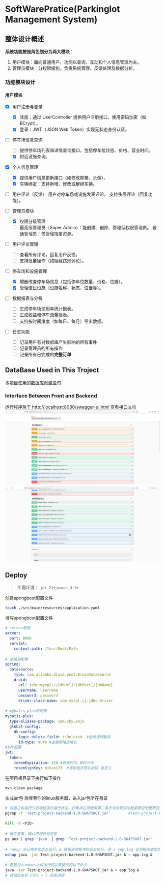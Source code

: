# SoftWarePratice(Parkinglot Management System)

## 整体设计概述

**系统功能按照角色划分为两大模块**：

1. 用户模块：面向普通用户，功能以查询、互动和个人信息管理为主。
2. 管理员模块：分权限级别，负责系统管理、反馈处理及数据分析。

### 功能模块设计

#### 用户模块
- [x] 用户注册与登录

    - [x] 注册：通过 UserController 提供用户注册接口，使用密码加密（如 BCrypt）。
    - [x] 登录：JWT（JSON Web Token）实现无状态身份认证。
- [ ] 停车场信息查询
    - [ ] 提供停车场列表和详情查询接口，包括停车位状态、价格、营业时间。
    - [x] 附近设施查询。
- [x] 个人信息管理
    - [x] 提供用户信息更新接口（如修改邮箱、头像）。
    - [x] 车辆绑定：支持新增、修改或解绑车辆。
- [ ] 用户评论（反馈）
  用户对停车场或设施发表评论。
  支持多层评论（回复功能）。
- [ ] 管理员模块
  - [x] 权限分级管理
  - [ ] 最高级管理员（Super Admin）：能创建、删除、管理低权限管理员。
  普通管理员：仅管理指定资源。
- [ ] 用户评论管理
  - [ ] 查看所有评论，回复用户反馈。
  - [ ] 支持批量操作（如隐藏违规评论）。
- [ ] 停车场和设施管理
  - [x] 增删改查停车场信息（包括停车位数量、价格、位置）。
  - [x] 管理便民设施（设施名称、状态、位置等）。
- [ ] 数据报表与分析
  - [ ] 生成停车场使用率统计报表。
  - [ ] 生成收益和停车流量报表。
  - [ ] 支持按时间维度（如每日、每月）导出数据。
- [ ] 日志功能
  - [ ] 记录用户有对数据库产生影响的所有事件
  - [ ] 记录管理员的所有操作
  - [ ] 记录所有已完成的**完整订单**
## DataBase Used in This Troject
[本项目使用的数据库创建语句](./DevelopmentDOC/SoftWareTeamWork.sql)
### Interface Between Front and Backend 

[运行程序后于 http://localhost:8080/swagger-ui.html 查看接口文档](http://localhost:8080/swagger-ui.html)
![用户功能接口](./DevelopmentDOC/images/userInterface.png)
![管理员功能接口](./DevelopmentDOC/images/adminInterface.png)

## Deploy

> 所需环境： `jdk_21+`,`maven_3.9+`

创建springboot配置文件
```bash
touch ./src/main/resources/application.yaml
```

填写springboot配置文件

```yaml
# server配置
server:
  port: 8080
  servlet:
    context-path: /Your/Root/Path

# 连接池配置
spring:
  datasource:
    type: com.alibaba.druid.pool.DruidDataSource
    druid:
      url: jdbc:mysql://[dbUrl]:[dbPort]/[dbName]
      username: username
      password: password
      driver-class-name: com.mysql.cj.jdbc.Driver

# mybatis-plus的配置
mybatis-plus:
  type-aliases-package: com.chy.pojo
  global-config:
    db-config:
      logic-delete-field: isDeleted  #全局逻辑删除
      id-type: auto #主键策略自增长
#jwt配置
jwt:
  token:
    tokenExpiration: 120 #有效时间,单位分钟
    tokenSignKey: nihao123  #当前程序签名秘钥 自定义
```

在项目根目录下执行如下操作

```bash
mvn clean package
```

生成jar包 后传至你的linux服务器，进入jar包所在目录

```bash
# 查看之前运行的后端程序的运行状态，如果存在请使用第二条命令杀死该进程重新启动更新后的程序
pgrep -f 'Test-project-backend-1.0-SNAPSHOT.jar'        #Test-project-backend-1.0-SNAPSHOT.jar 是我打包的程序的文件名

kill -9 <PID>

# 再次查看，确认进程已经结束
ps aux | grep 'java' | grep 'Test-project-backend-1.0-SNAPSHOT.jar'

# nohup 会让程序在后台运行，& 确保应用程序在后台执行，而 > app.log 会将输出重定向到 app.log 文件中。
nohup java -jar Test-project-backend-1.0-SNAPSHOT.jar & > app.log & 

# 若是在windows上试运行可以直接使用以下命令
java -jar Test-project-backend-1.0-SNAPSHOT.jar & > app.log & 
# 调试结束后 CTRL + C 结束进程

```

